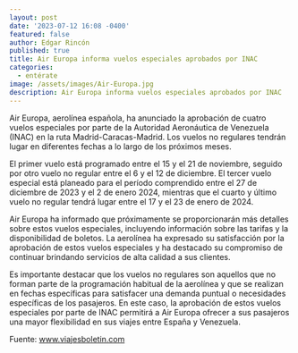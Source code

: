 ```yaml
---
layout: post
date: '2023-07-12 16:08 -0400'
featured: false
author: Edgar Rincón
published: true
title: Air Europa informa vuelos especiales aprobados por INAC
categories:
  - entérate
image: /assets/images/Air-Europa.jpg
description: Air Europa informa vuelos especiales aprobados por INAC
---
```


Air Europa, aerolínea española, ha anunciado la aprobación de cuatro vuelos especiales por parte de la Autoridad Aeronáutica de Venezuela (INAC) en la ruta Madrid-Caracas-Madrid. Los vuelos no regulares tendrán lugar en diferentes fechas a lo largo de los próximos meses.

El primer vuelo está programado entre el 15 y el 21 de noviembre, seguido por otro vuelo no regular entre el 6 y el 12 de diciembre. El tercer vuelo especial está planeado para el período comprendido entre el 27 de diciembre de 2023 y el 2 de enero 2024, mientras que el cuarto y último vuelo no regular tendrá lugar entre el 17 y el 23 de enero de 2024.

Air Europa ha informado que próximamente se proporcionarán más detalles sobre estos vuelos especiales, incluyendo información sobre las tarifas y la disponibilidad de boletos. La aerolínea ha expresado su satisfacción por la aprobación de estos vuelos especiales y ha destacado su compromiso de continuar brindando servicios de alta calidad a sus clientes.

Es importante destacar que los vuelos no regulares son aquellos que no forman parte de la programación habitual de la aerolínea y que se realizan en fechas específicas para satisfacer una demanda puntual o necesidades específicas de los pasajeros. En este caso, la aprobación de estos vuelos especiales por parte de INAC permitirá a Air Europa ofrecer a sus pasajeros una mayor flexibilidad en sus viajes entre España y Venezuela.

Fuente: www.viajesboletin.com
